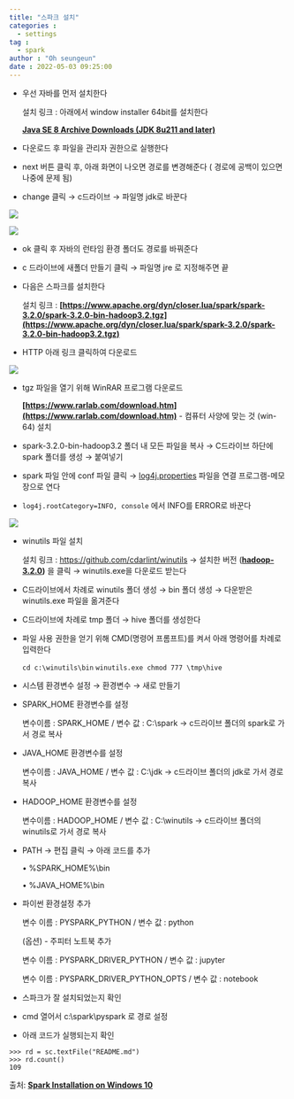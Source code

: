 ```yaml
---
title: "스파크 설치"
categories :
  - settings
tag :
  - spark
author : "Oh seungeun"
date : 2022-05-03 09:25:00
---
```



- 우선 자바를 먼저 설치한다
    
    설치 링크 : 아래에서 window installer 64bit를 설치한다
    
    **[Java SE 8 Archive Downloads (JDK 8u211 and later)](https://www.oracle.com/java/technologies/javase/javase8u211-later-archive-downloads.html)**
    
- 다운로드 후 파일을 관리자 권한으로 실행한다
- next 버튼 클릭 후, 아래 화면이 나오면 경로를 변경해준다 ( 경로에 공백이 있으면 나중에 문제 됨)
- change 클릭 → c드라이브 → 파일명 jdk로 바꾼다

![](/images/spark_ins/.png)

![](/images/spark_ins/%201.png)

- ok 클릭 후 자바의 런타임 환경 폴더도 경로를 바꿔준다
- c 드라이브에 새폴더 만들기 클릭 → 파일명  jre 로 지정해주면 끝
- 다음은 스파크를 설치한다
    
    설치 링크 : **[https://www.apache.org/dyn/closer.lua/spark/spark-3.2.0/spark-3.2.0-bin-hadoop3.2.tgz](https://www.apache.org/dyn/closer.lua/spark/spark-3.2.0/spark-3.2.0-bin-hadoop3.2.tgz)**
    

- HTTP 아래 링크 클릭하여 다운로드

![](/images/spark_ins/%202.png)

- tgz 파일을 열기 위해 WinRAR 프로그램 다운로드
    
    **[https://www.rarlab.com/download.htm](https://www.rarlab.com/download.htm)** - 컴퓨터 사양에 맞는 것 (win-64) 설치
    
- spark-3.2.0-bin-hadoop3.2 폴더 내 모든 파일을 복사 → C드라이브 하단에 spark 폴더를 생성 → 붙여넣기
- spark 파일 안에 conf 파일 클릭 → [log4j.properties](http://log4j.properties) 파일을 연결 프로그램-메모장으로 연다
- `log4j.rootCategory=INFO, console` 에서 INFO를 ERROR로 바꾼다

![](/images/spark_ins/%203.png)

- winutils 파일 설치
    
    설치 링크 : https://github.com/cdarlint/winutils → 설치한 버전 (**[hadoop-3.2.0](https://github.com/cdarlint/winutils/tree/master/hadoop-3.2.0))** 을 클릭 → winutils.exe을 다운로드 받는다
    
- C드라이브에서 차례로 winutils 폴더 생성 → bin 폴더 생성 → 다운받은 winutils.exe 파일을 옮겨준다
- C드라이브에 차례로 tmp 폴더 → hive 폴더를 생성한다
- 파일 사용 권한을 얻기 위해 CMD(명령어 프롬프트)를 켜서 아래 명령어를 차례로 입력한다
    
    `cd c:\winutils\bin`  `winutils.exe chmod 777 \tmp\hive` 
    
- 시스템 환경변수 설정 → 환경변수 → 새로 만들기
- SPARK_HOME 환경변수를 설정
    
    변수이름 : SPARK_HOME / 변수 값 : C:\spark → c드라이브 폴더의 spark로 가서 경로 복사
    
- JAVA_HOME 환경변수를 설정
    
    변수이름 : JAVA_HOME / 변수 값 : C:\jdk → c드라이브 폴더의 jdk로 가서 경로 복사
    
- HADOOP_HOME 환경변수를 설정
    
    변수이름 : HADOOP_HOME / 변수 값 : C:\winutils → c드라이브 폴더의 winutils로 가서 경로 복사
    
- PATH → 편집 클릭 → 아래 코드를 추가
    
    • %SPARK_HOME%\bin
    
    • %JAVA_HOME%\bin
    
- 파이썬 환경설정 추가
    
    변수 이름 : PYSPARK_PYTHON / 변수 값 : python
    
    (옵션) - 주피터 노트북 추가
    
    변수 이름 : PYSPARK_DRIVER_PYTHON / 변수 값 : jupyter
    
    변수 이름 : PYSPARK_DRIVER_PYTHON_OPTS / 변수 값 : notebook
    
- 스파크가 잘 설치되었는지 확인
- cmd 열어서 c:\spark\pyspark 로 경로 설정
- 아래 코드가 실행되는지 확인

```
>>> rd = sc.textFile("README.md")
>>> rd.count()
109
```

출처: **[Spark Installation on Windows 10](https://dschloe.github.io/python/python_edu/00_settings/spark_installation_windows_10/)**